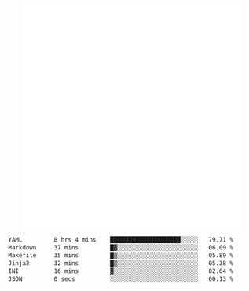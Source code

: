<div align="center">
    <a href="https://konst.fish">
        <img src="https://raw.githubusercontent.com/konstfish/konstfish/master/fish.svg" alt="Logo" width="450"/>
    </a>
</div>

<!--START_SECTION:waka-->

```text
YAML         8 hrs 4 mins    ████████████████████░░░░░   79.71 %
Markdown     37 mins         █▓░░░░░░░░░░░░░░░░░░░░░░░   06.09 %
Makefile     35 mins         █▒░░░░░░░░░░░░░░░░░░░░░░░   05.89 %
Jinja2       32 mins         █▒░░░░░░░░░░░░░░░░░░░░░░░   05.38 %
INI          16 mins         ▓░░░░░░░░░░░░░░░░░░░░░░░░   02.64 %
JSON         0 secs          ░░░░░░░░░░░░░░░░░░░░░░░░░   00.13 %
```

<!--END_SECTION:waka-->

